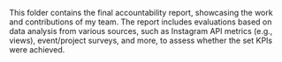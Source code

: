This folder contains the final accountability report, showcasing the work and contributions of my team. The report includes evaluations based on data analysis from various sources, such as Instagram API metrics (e.g., views), event/project surveys, and more, to assess whether the set KPIs were achieved.
